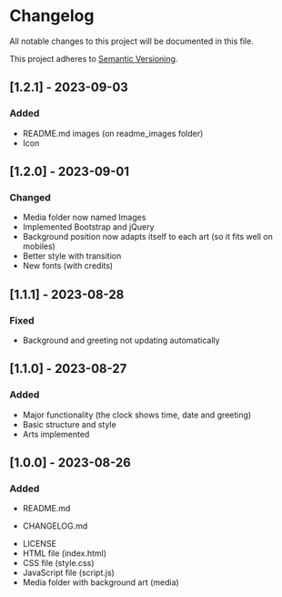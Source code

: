 # Changelog

All notable changes to this project will be documented in this file.

This project adheres to [Semantic Versioning](https://semver.org/spec/v2.0.0.html).

## [1.2.1] - 2023-09-03

### Added

- README.md images (on readme_images folder)
- Icon

## [1.2.0] - 2023-09-01

### Changed

- Media folder now named Images
- Implemented Bootstrap and jQuery
- Background position now adapts itself to each art (so it fits well on mobiles)
- Better style with transition
- New fonts (with credits)

## [1.1.1] - 2023-08-28

### Fixed

- Background and greeting not updating automatically

## [1.1.0] - 2023-08-27

### Added

- Major functionality (the clock shows time, date and greeting)
- Basic structure and style
- Arts implemented

## [1.0.0] - 2023-08-26

### Added

- <p>README.md</p>
- <p>CHANGELOG.md</p>
- LICENSE
- HTML file (index.html)
- CSS file (style.css)
- JavaScript file (script.js)
- Media folder with background art (media)